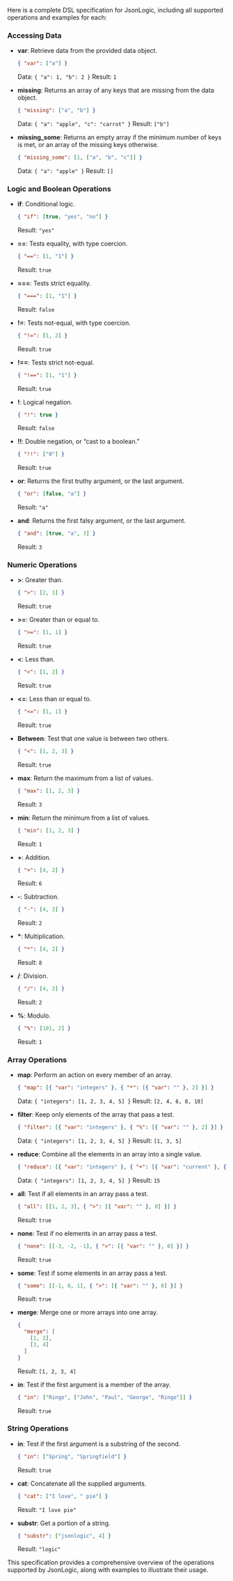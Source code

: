 Here is a complete DSL specification for JsonLogic, including all supported operations and examples for each:

### Accessing Data

- **var**: Retrieve data from the provided data object.

  ```json
  { "var": ["a"] }
  ```

  Data: `{ "a": 1, "b": 2 }`
  Result: `1`

- **missing**: Returns an array of any keys that are missing from the data object.

  ```json
  { "missing": ["a", "b"] }
  ```

  Data: `{ "a": "apple", "c": "carrot" }`
  Result: `["b"]`

- **missing_some**: Returns an empty array if the minimum number of keys is met, or an array of the missing keys otherwise.
  ```json
  { "missing_some": [1, ["a", "b", "c"]] }
  ```
  Data: `{ "a": "apple" }`
  Result: `[]`

### Logic and Boolean Operations

- **if**: Conditional logic.

  ```json
  { "if": [true, "yes", "no"] }
  ```

  Result: `"yes"`

- **==**: Tests equality, with type coercion.

  ```json
  { "==": [1, "1"] }
  ```

  Result: `true`

- **===**: Tests strict equality.

  ```json
  { "===": [1, "1"] }
  ```

  Result: `false`

- **!=**: Tests not-equal, with type coercion.

  ```json
  { "!=": [1, 2] }
  ```

  Result: `true`

- **!==**: Tests strict not-equal.

  ```json
  { "!==": [1, "1"] }
  ```

  Result: `true`

- **!**: Logical negation.

  ```json
  { "!": true }
  ```

  Result: `false`

- **!!**: Double negation, or “cast to a boolean.”

  ```json
  { "!!": ["0"] }
  ```

  Result: `true`

- **or**: Returns the first truthy argument, or the last argument.

  ```json
  { "or": [false, "a"] }
  ```

  Result: `"a"`

- **and**: Returns the first falsy argument, or the last argument.
  ```json
  { "and": [true, "a", 3] }
  ```
  Result: `3`

### Numeric Operations

- **>**: Greater than.

  ```json
  { ">": [2, 1] }
  ```

  Result: `true`

- **>=**: Greater than or equal to.

  ```json
  { ">=": [1, 1] }
  ```

  Result: `true`

- **<**: Less than.

  ```json
  { "<": [1, 2] }
  ```

  Result: `true`

- **<=**: Less than or equal to.

  ```json
  { "<=": [1, 1] }
  ```

  Result: `true`

- **Between**: Test that one value is between two others.

  ```json
  { "<": [1, 2, 3] }
  ```

  Result: `true`

- **max**: Return the maximum from a list of values.

  ```json
  { "max": [1, 2, 3] }
  ```

  Result: `3`

- **min**: Return the minimum from a list of values.

  ```json
  { "min": [1, 2, 3] }
  ```

  Result: `1`

- **+**: Addition.

  ```json
  { "+": [4, 2] }
  ```

  Result: `6`

- **-**: Subtraction.

  ```json
  { "-": [4, 2] }
  ```

  Result: `2`

- **\***: Multiplication.

  ```json
  { "*": [4, 2] }
  ```

  Result: `8`

- **/**: Division.

  ```json
  { "/": [4, 2] }
  ```

  Result: `2`

- **%**: Modulo.
  ```json
  { "%": [101, 2] }
  ```
  Result: `1`

### Array Operations

- **map**: Perform an action on every member of an array.

  ```json
  { "map": [{ "var": "integers" }, { "*": [{ "var": "" }, 2] }] }
  ```

  Data: `{ "integers": [1, 2, 3, 4, 5] }`
  Result: `[2, 4, 6, 8, 10]`

- **filter**: Keep only elements of the array that pass a test.

  ```json
  { "filter": [{ "var": "integers" }, { "%": [{ "var": "" }, 2] }] }
  ```

  Data: `{ "integers": [1, 2, 3, 4, 5] }`
  Result: `[1, 3, 5]`

- **reduce**: Combine all the elements in an array into a single value.

  ```json
  { "reduce": [{ "var": "integers" }, { "+": [{ "var": "current" }, { "var": "accumulator" }] }, 0] }
  ```

  Data: `{ "integers": [1, 2, 3, 4, 5] }`
  Result: `15`

- **all**: Test if all elements in an array pass a test.

  ```json
  { "all": [[1, 2, 3], { ">": [{ "var": "" }, 0] }] }
  ```

  Result: `true`

- **none**: Test if no elements in an array pass a test.

  ```json
  { "none": [[-3, -2, -1], { ">": [{ "var": "" }, 0] }] }
  ```

  Result: `true`

- **some**: Test if some elements in an array pass a test.

  ```json
  { "some": [[-1, 0, 1], { ">": [{ "var": "" }, 0] }] }
  ```

  Result: `true`

- **merge**: Merge one or more arrays into one array.

  ```json
  {
    "merge": [
      [1, 2],
      [3, 4]
    ]
  }
  ```

  Result: `[1, 2, 3, 4]`

- **in**: Test if the first argument is a member of the array.
  ```json
  { "in": ["Ringo", ["John", "Paul", "George", "Ringo"]] }
  ```
  Result: `true`

### String Operations

- **in**: Test if the first argument is a substring of the second.

  ```json
  { "in": ["Spring", "Springfield"] }
  ```

  Result: `true`

- **cat**: Concatenate all the supplied arguments.

  ```json
  { "cat": ["I love", " pie"] }
  ```

  Result: `"I love pie"`

- **substr**: Get a portion of a string.
  ```json
  { "substr": ["jsonlogic", 4] }
  ```
  Result: `"logic"`

This specification provides a comprehensive overview of the operations supported by JsonLogic, along with examples to illustrate their usage.
